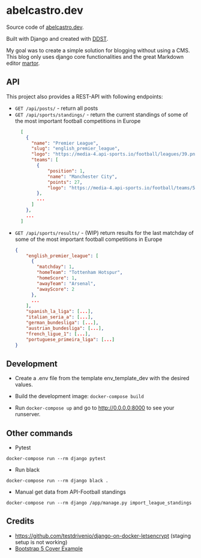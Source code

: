# abelcastro.dev
Source code of [abelcastro.dev](https://abelcastro.dev). 

Built with Django and created with [DDST](https://github.com/abel-castro/ddst).

My goal was to create a simple solution for blogging without using a CMS.
This blog only uses django core functionalities and the great Markdown editor 
[martor](https://github.com/agusmakmun/django-markdown-editor).

## API
This project also provides a REST-API with following endpoints:

- `GET /api/posts/` - return all posts
- `GET /api/sports/standings/` - return the current standings of some of the most important football competitions in Europe
  ```json
    [
      {
        "name": "Premier League",
        "slug": "english_premier_league",
        "logo": "https://media-4.api-sports.io/football/leagues/39.png",
        "teams": [
          {
              "position": 1,
              "name": "Manchester City",
              "points": 27,
              "logo": "https://media-4.api-sports.io/football/teams/50.png"
          },
          ...
        ]
      },
      ...
    ]

  ```
- `GET /api/sports/results/` - (WIP) return results for the last matchday of some of the most important football competitions in Europe
  ```json
  {
      "english_premier_league": [
        {
          "matchday": 1,
          "homeTeam": "Tottenham Hotspur",
          "homeScore": 1,
          "awayTeam": "Arsenal",
          "awayScore": 2
        },
        ...
      ],
      "spanish_la_liga": [...],
      "italian_seria_a": [...],
      "german_bundesliga": [...],
      "austrian_bundesliga": [...],
      "french_ligue_1": [...],
      "portuguese_primeira_liga": [...]
  }
  ```

## Development
- Create a .env file from the template env_template_dev with the desired values.

- Build the development image: ```docker-compose build ```

- Run ```docker-compose up``` and go to http://0.0.0.0:8000
to see your runserver.


## Other commands
- Pytest
```
docker-compose run --rm django pytest
```

- Run black
```
docker-compose run --rm django black .
```

- Manual get data from API-Football standings
```
docker-compose run --rm django /app/manage.py import_league_standings
```
## Credits
- https://github.com/testdrivenio/django-on-docker-letsencrypt (staging setup 
  is not working)
- [Bootstrap 5 Cover Example](https://getbootstrap.com/docs/5.0/examples/cover/)
